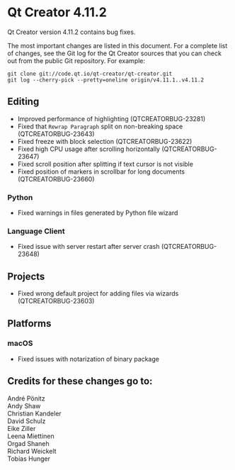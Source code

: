 Qt Creator 4.11.2
=================

Qt Creator version 4.11.2 contains bug fixes.

The most important changes are listed in this document. For a complete
list of changes, see the Git log for the Qt Creator sources that
you can check out from the public Git repository. For example:

    git clone git://code.qt.io/qt-creator/qt-creator.git
    git log --cherry-pick --pretty=oneline origin/v4.11.1..v4.11.2

Editing
-------

* Improved performance of highlighting (QTCREATORBUG-23281)
* Fixed that `Rewrap Paragraph` split on non-breaking space (QTCREATORBUG-23643)
* Fixed freeze with block selection (QTCREATORBUG-23622)
* Fixed high CPU usage after scrolling horizontally (QTCREATORBUG-23647)
* Fixed scroll position after splitting if text cursor is not visible
* Fixed position of markers in scrollbar for long documents (QTCREATORBUG-23660)

### Python

* Fixed warnings in files generated by Python file wizard

### Language Client

* Fixed issue with server restart after server crash (QTCREATORBUG-23648)

Projects
--------

* Fixed wrong default project for adding files via wizards (QTCREATORBUG-23603)

Platforms
---------

### macOS

* Fixed issues with notarization of binary package

Credits for these changes go to:
--------------------------------

André Pönitz  
Andy Shaw  
Christian Kandeler  
David Schulz  
Eike Ziller  
Leena Miettinen  
Orgad Shaneh  
Richard Weickelt  
Tobias Hunger  
